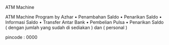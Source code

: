 ATM Machine

ATM Machine Program by Azhar
• Penambahan Saldo
• Penarikan Saldo
• Informasi Saldo
• Transfer Antar Bank
• Pembelian Pulsa 
• Penarikan Saldo ( dengan jumlah yang sudah di sediakan ) dan ( personal )

pincode : 0000

